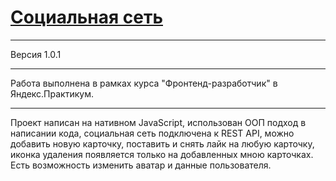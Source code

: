 # [Социальная сеть](https://evgeniypanin.github.io/sprint_10/)

---  

Версия 1.0.1

---  

Работа выполнена в рамках курса "Фронтенд-разработчик" в Яндекс.Практикум. 

---

Проект написан на нативном JavaScript, использован ООП подход в написании кода, социальная сеть подключена к REST API, можно добавить новую карточку, поставить и снять лайк на любую карточку, иконка удаления появляется только на добавленных мною карточках. Есть возможность изменить аватар и данные пользователя.